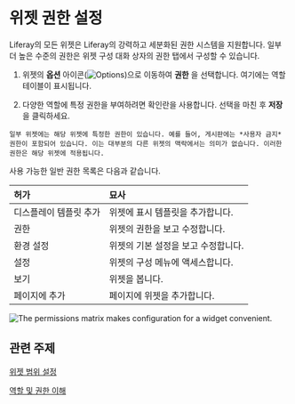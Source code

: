 # 위젯 권한 설정

Liferay의 모든 위젯은 Liferay의 강력하고 세분화된 권한 시스템을 지원합니다. 일부 더 높은 수준의 권한은 위젯 구성 대화 상자의 권한 탭에서 구성할 수 있습니다.

1. 위젯의 **옵션** 아이콘(![Options](../../../../../images/icon-app-options.png))으로 이동하여 **권한** 을 선택합니다. 여기에는 역할 테이블이 표시됩니다.

1. 다양한 역할에 특정 권한을 부여하려면 확인란을 사용합니다. 선택을 마친 후 **저장** 을 클릭하세요.

```{note}
일부 위젯에는 해당 위젯에 특정한 권한이 있습니다. 예를 들어, 게시판에는 *사용자 금지* 권한이 포함되어 있습니다. 이는 대부분의 다른 위젯의 맥락에서는 의미가 없습니다. 이러한 권한은 해당 위젯에 적용됩니다.
```

사용 가능한 일반 권한 목록은 다음과 같습니다.

| 허가           | 묘사                   |
| :----------- | :------------------- |
| 디스플레이 템플릿 추가 | 위젯에 표시 템플릿을 추가합니다.   |
| 권한           | 위젯의 권한을 보고 수정합니다.    |
| 환경 설정        | 위젯의 기본 설정을 보고 수정합니다. |
| 설정           | 위젯의 구성 메뉴에 액세스합니다.   |
| 보기           | 위젯을 봅니다.             |
| 페이지에 추가      | 페이지에 위젯을 추가합니다.      |

![The permissions matrix makes configuration for a widget convenient.](./setting-widget-permissions/images/01.png)

## 관련 주제

[위젯 범위 설정](./setting-widget-scopes.md)

[역할 및 권한 이해](../../../../../users-and-permissions/roles-and-permissions/understanding-roles-and-permissions.md)
